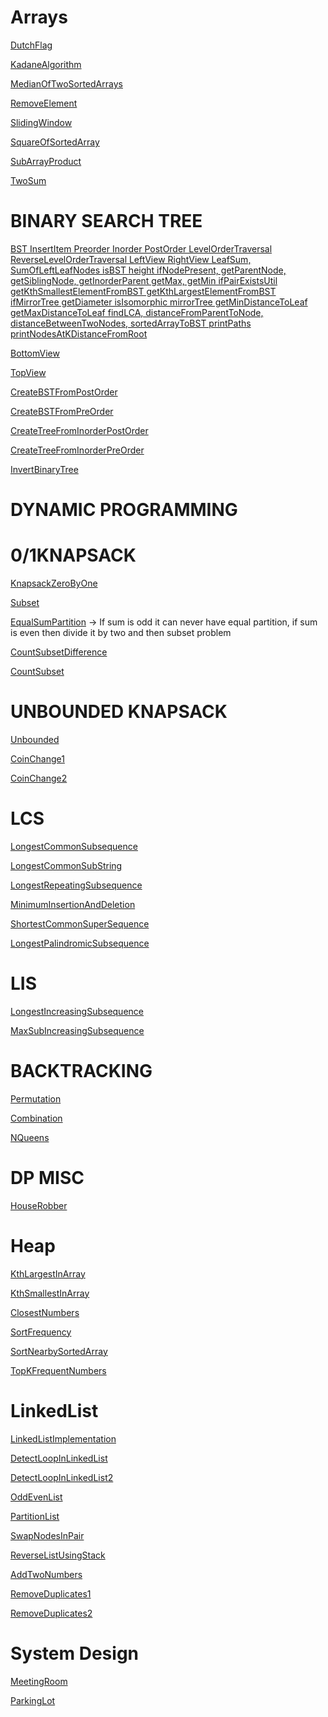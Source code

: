 # Arrays

[DutchFlag](array/dutchflag012/DutchFlag.java)

[KadaneAlgorithm](array/kadaneAlgorithm/Kadane.java)

[MedianOfTwoSortedArrays](array/medianOfTwoSortedArrays/MedianOfTwoSortedArrays.java)

[RemoveElement](array/removeElement/RemoveElement.java)

[SlidingWindow](array/slidingWindow/SlidingWindow.java)

[SquareOfSortedArray](array/squareOfSortedArray/SquareOfSortedArray.java)

[SubArrayProduct](array/SubArrayProduct/SubArrayProduct.java)

[TwoSum](array/twoSum/TwoSum.java)

# BINARY SEARCH TREE

[BST InsertItem Preorder Inorder PostOrder
LevelOrderTraversal ReverseLevelOrderTraversal
LeftView RightView
LeafSum, SumOfLeftLeafNodes
isBST
height
ifNodePresent, getParentNode, getSiblingNode, getInorderParent
getMax, getMin
ifPairExistsUtil
getKthSmallestElementFromBST
getKthLargestElementFromBST
ifMirrorTree
getDiameter
isIsomorphic
mirrorTree
getMinDistanceToLeaf
getMaxDistanceToLeaf
findLCA,
distanceFromParentToNode,
distanceBetweenTwoNodes,
sortedArrayToBST
printPaths
printNodesAtKDistanceFromRoot](bst/BST.java)

[BottomView](bst/view/BottomViewBT.java)

[TopView](bst/view/TopViewBT.java)

[CreateBSTFromPostOrder](bst/createBst/createBSTFromPostOrder/BST.java)

[CreateBSTFromPreOrder](bst/createBst/createBSTFromPostOrder/BST.java)

[CreateTreeFromInorderPostOrder](bst/makeTree/InorderPostOrderToTree.java)

[CreateTreeFromInorderPreOrder](bst/makeTree/InorderPreOrderToTree.java)

[InvertBinaryTree](bst/InvertBinaryTree.java)

# DYNAMIC PROGRAMMING

# 0/1KNAPSACK

[KnapsackZeroByOne](dp/avDp/knapsack/zeroByOne/zeroByOne/KnapsackTabulation.java)

[Subset](dp/avDp/knapsack/zeroByOne/subsetProblem/SubsetProblem.java)

[EqualSumPartition](dp/avDp/knapsack/zeroByOne/equalSumPartition/EqualSumPartition.java) 
-> If sum is odd it can never have equal partition, if sum is even then divide it by two and then subset problem

[CountSubsetDifference](dp/avDp/knapsack/zeroByOne/countSubsetDiff/CountSubsetDiff.java)

[CountSubset](dp/avDp/knapsack/zeroByOne/countSubset/SubsetProblem.java)

# UNBOUNDED KNAPSACK
[Unbounded](dp/avDp/knapsack/unbounded/unbounded/UnboundedKnapsack.java)

[CoinChange1](dp/avDp/knapsack/unbounded/coinChange/coinChange1/CoinChange1.java)

[CoinChange2](dp/avDp/knapsack/unbounded/coinChange/coinChange2/MinNoOfCoins.java)


# LCS
[LongestCommonSubsequence](dp/avDp/lcs/longestCommonSubsequence/LongestCommonSubsequence.java)

[LongestCommonSubString](dp/avDp/lcs/longestCommonSubString/LongestCommonSubString.java)

[LongestRepeatingSubsequence](dp/avDp/lcs/longestRepeatingSubsequence/LongestRepeatingSubsequence.java)

[MinimumInsertionAndDeletion](dp/avDp/lcs/minimumInsertionAndDeletion/MinimumInsertionAndDeletion.java)

[ShortestCommonSuperSequence](dp/avDp/lcs/shortestCommonSupersequence/ShortestCommonSuperSequence.java)

[LongestPalindromicSubsequence](dp/avDp/lcs/LongestPalindromicSubSequence/LongestPalindromicSubsequence.java)

# LIS
[LongestIncreasingSubsequence](dp/dpProblems/longestIncreasingSubsequence/LISApp.java)

[MaxSubIncreasingSubsequence](dp/dpProblems/maxSumIncreasingSubsequence/MaxSumIncreasingSubsequence.java)

# BACKTRACKING
[Permutation](dp/backtracking/permutation/Permutation.java)

[Combination](dp/backtracking/combination/Combination.java)

[NQueens](dp/backtracking/nQueens/NQueens.java)

# DP MISC
[HouseRobber](dp/leetCode/houseRobber/HouseRobber.java)

# Heap
[KthLargestInArray](heap/kthLargestInArray/KthLargest.java)

[KthSmallestInArray](heap/kthSmallestInArray/KthSmallestInArray.java)

[ClosestNumbers](heap/closestNumbers/ClosestNumbers.java)

[SortFrequency](heap/sortFrequency/SortFrequency.java)

[SortNearbySortedArray](heap/sortNearbySortedArray/SortNearBySortedArray.java)

[TopKFrequentNumbers](heap/topKFrequentNumbers/TopKFrequentNumbers.java)

# LinkedList
[LinkedListImplementation](linkedList/LinkedListImpl.java)

[DetectLoopInLinkedList](linkedList/DetectLoopInLinkedList.java)

[DetectLoopInLinkedList2](leetCode/LinkedList/LinkedListCycle1/LinkedList2.java)

[OddEvenList](linkedList/oddEvenList/OddEvenList.java)

[PartitionList](linkedList/partitionList/PartitionList.java)

[SwapNodesInPair](linkedList/swapNodesInPair/SwapNodesInPair.java)

[ReverseListUsingStack](leetCode/LinkedList/reverseLLUsingStack/ReverseList.java)

[AddTwoNumbers](leetCode/LinkedList/addTwoNumbers/AddTwoNumbers.java)

[RemoveDuplicates1](leetCode/LinkedList/removeDuplicates/removeDuplicates1/RemoveDuplicates1.java)

[RemoveDuplicates2](leetCode/LinkedList/removeDuplicates/removeDuplicates2/RemoveDuplicates2.java)

# System Design
[MeetingRoom](systemDesign/bkp/oops/meetingRoom/MeetingRoom.md)

[ParkingLot](systemDesign/bkp/oops/parkingLot/ParkingLot.jpg)
